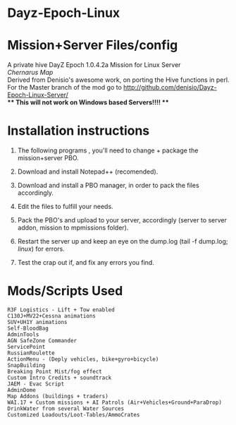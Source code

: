 Dayz-Epoch-Linux<br>
======================
Mission+Server Files/config
=======================

A private hive DayZ Epoch 1.0.4.2a Mission for Linux Server<br>
<i>Chernarus Map</i><br>
Derived from Denisio's awesome work, on porting the Hive functions in perl.<br>
For the Master branch of the mod go to http://github.com/denisio/Dayz-Epoch-Linux-Server/<br>
<b> ** This will not work on Windows based Servers!!!! ** </b><br>

Installation instructions
=========================

1. The following programs , you'll need to change + package the mission+server PBO.

2. Download and install Notepad++ (recomended).

3. Download and install a PBO manager, in order to pack the files accordingly.

4. Edit the files to fulfill your needs.

5. Pack the PBO's and upload to your server, accordingly (server to server addon, mission to mpmissions folder).

5. Restart the server up and keep an eye on the dump.log (tail -f dump.log; *linux*) for errors.

6. Test the crap out if, and fix any errors you find.

Mods/Scripts Used
==========================
	R3F Logistics - Lift + Tow enabled
	C130J+MV22+Cessna animations
	SUV+UH1Y animations
	Self-BloodBag
	AdminTools
	AGN SafeZone Commander
	ServicePoint
	RussianRoulette
	ActionMenu - (Deply vehicles, bike+gyro+bicycle)
	SnapBuilding
	Breaking Point Mist/fog effect
	Custom Intro Credits + soundtrack
	JAEM - Evac Script
	AdminDome
	Map Addons (buildings + traders)
	WAI.17 + Custom missions + AI Patrols (Air+Vehicles+Ground+ParaDrop)
	DrinkWater from several Water Sources
	Customized Loadouts/Loot-Tables/AmmoCrates
